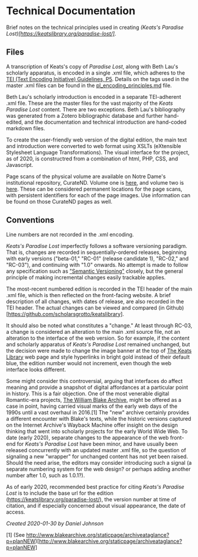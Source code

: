 # Technical Documentation

Brief notes on the technical principles used in creating *(Keats's Paradise Lost)[https://keatslibrary.org/paradise-lost/]*.

## Files

A transcription of Keats's copy of *Paradise Lost*, along with Beth Lau's scholarly apparatus, is encoded in a single .xml file, which adheres to the [TEI (Text Encoding Initiative) Guidelines, P5](https://tei-c.org/guidelines/P5/). Details on the tags used in the master .xml files can be found in the [pl_encoding_principles.md](pl_encoding_principles.md) file.

Beth Lau's scholarly introduction is encoded in a separate TEI-adherent .xml file. These are the master files for the vast majority of the *Keats Paradise Lost* content. There are two exceptions. Beth Lau's bibliography was generated from a Zotero bibliographic database and further hand-edited, and the documentation and technical introduction are hand-coded markdown files. 

To create the user-friendly web version of the digital edition, the main text and introduction were converted to web format using XSLTs (eXtensible Stylesheet Language Transformations). The visual interface for the project, as of 2020, is constructred from a combination of html, PHP, CSS, and Javascript. 

Page scans of the physical volume are available on Notre Dame's institutional repository, CurateND. Volume one is [here](https://curate.nd.edu/show/7w62f764t1z), and volume two is [here](https://curate.nd.edu/show/x633dz0486k). These can be considered permanent locations for the page scans, with persistent identifiers for each of the page images. Use information can be found on those CurateND pages as well. 


## Conventions

Line numbers are not recorded in the .xml encoding.

*Keats's Paradise Lost* imperfectly follows a software versioning paradigm. That is, changes are recorded in sequentially-ordered releases, beginning with early versions ("beta-01," "RC-01" (release candidate 1), "RC-02," and "RC-03"), and continuing with "1.0" onwards. No attempt is made to follow any specification such as ["Semantic Versioning"](https://semver.org/) closely, but the general principle of making incremental changes easily trackable applies.

The most-recent numbered edition is recorded in the TEI header of the main .xml file, which is then reflected on the front-facing website. A brief description of all changes, with dates of release, are also recorded in the TEI header. The actual changes can be viewed and compared (in Github)[https://github.com/scholarsgrotto/keatslibrary].

It should also be noted what constitutes a "change." At least through RC-03, a change is considered an alteration to the main .xml source file, not an alteration to the interface of the web version. So for example, if the content and scholarly apparatus of *Keats's Paradise Lost* remained unchanged, but the decision were made to change the image banner at the top of [The Keats Library](https://keatslibrary.org) web page and style hyperlinks in bright gold instead of their default blue, the edition number would not increment, even though the web interface looks different.

Some might consider this controversial, arguing that interfaces do affect meaning and provide a snapshot of digital affordances at a particular point in history. This is a fair objection. One of the most venerable digital Romantic-era projects, [The William Blake Archive](http://www.blakearchive.org/), might be offered as a case in point, having carried visual marks of the early web days of the 1990s until a vast overhaul in 2016.[1] The "new" archive certainly provides a different encounter with Blake's texts, while the historic versions captured on the Internet Archive's Wayback Machine offer insight on the design thinking that went into scholarly projects for the early World Wide Web. To date (early 2020), separate changes to the appearance of the web front-end for *Keats's Paradise Lost* have been minor, and have usually been released concurrently with an updated master .xml file, so the question of signaling a new "wrapper" for unchanged content has not yet been raised. Should the need arise, the editors may consider introducing such a signal (a separate numbering system for the web design? or perhaps adding another number after 1.0, such as 1.0.1?).

As of early 2020, recommended best practice for citing *Keats's Paradise Lost* is to include the base url for the edition (https://keatslibrary.org/paradise-lost/), the version number at time of citation, and if especially concerned about visual appearance, the date of access. 

*Created 2020-01-30 by Daniel Johnson*

[1] (See http://www.blakearchive.org/staticpage/archiveataglance?p=planNEW)[http://www.blakearchive.org/staticpage/archiveataglance?p=planNEW]